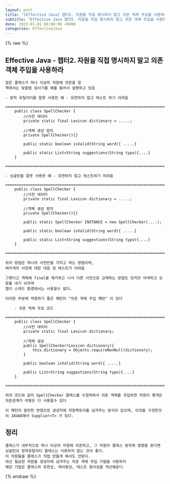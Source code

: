 ```yaml
---  
layout: post  
title: "[Effective Java] 챕터5. 자원을 직접 명시하지 말고 의존 객체 주입을 사용하라"  
subtitle: "Effective Java 챕터5. 자원을 직접 명시하지 말고 의존 객체 주입을 사용하라"  
date: 2023-01-01 00:00:00 +0900  
categories: EffectiveJava  
---  
```

{% raw %}  
## Effective Java - 챕터2. 자원을 직접 명시하지 말고 의존 객체 주입을 사용하라  
  
	많은 클래스가 하나 이상의 자원에 의존을 함  
	책에서는 맞춤법 검사기를 예를 들어서 설명하고 있음  
  
	- 정적 유틸리티를 잘못 사용한 예 - 유연하지 않고 테스트 하기 어려움  
		=================================================================================================================  
		public class SpellChecker {  
			//사전 데이터  
			private static final Lexicon dictionary = .....;  
  
			//객체 생성 방지  
			private SpellChecker(){}  
  
			public static boolean isValid(String word){ .....}  
  
			public static List<String suggestions(String typo){....}  
		}  
		=================================================================================================================  
  
	- 싱글턴을 잘못 사용한 예 - 유연하지 않고 테스트하기 어려움  
		=================================================================================================================  
		public class SpellChecker {  
			//사전 데이터  
			private static final Lexicon dictionary = .....;  
  
			//객체 생성 방지  
			private SpellChecker(){}  
  
			public static SpellChecker INSTANCE = new SpellChecker(....);  
  
			public static boolean isValid(String word){ .....}  
  
			public static List<String suggestions(String typo){....}  
		}  
		=================================================================================================================  
  
	위의 방법은 하나의 사전만을 가지고 하는 방법이며,  
	여러개의 사전에 대한 대응 및 테스트가 어려움  
  
	그렇다고 객체에 final을 제거하고 나서 다른 사전으로 교체하는 방법도 있지만 어색하고 오류를 내기 쉬우며  
	멀티 스레드 환경에서는 사용할수 없다.  
  
	이러한 부분에 적용하기 좋은 패턴이 "의존 객체 주입 패턴" 이 있다  
  
		- 의존 객체 주입 코드  
		=================================================================================================================  
		public class SpellChecker {  
			//사전 데이터  
			private static final Lexicon dictionary;  
  
			//객체 생성  
			public SpellChecker(Lexicon dictionary){  
				this.dictionary = Objects.requireNonNull(dictionary);  
			}  
  
			public boolean isValid(String word){ .....}  
  
			public List<String suggestions(String typo){....}  
		}  
		=================================================================================================================  
  
	위의 코드와 같이 SpellChecker 클래스를 수정하여서 의존 객체를 주입하면 자원이 몇개든 의존관계가 어떻든 다 사용할수 있다  
  
	이 패턴의 쓸만한 변형으로 생성자에 자원팩토리를 넘겨주는 방식이 있으며, 이것을 구견한것이 JAVA8에서 Supplier<T> 가 있다.  
  
## 정리  
  
	클래스가 내부적으로 하나 이상의 자원에 의존하고, 그 자원이 클래스 동작에 영향을 준다면  
	싱글턴과 정적유틸리티 클래스는 사용하지 않는 것이 좋다.  
	이 자원들을 클래스가 직접 만들게 해서도 안된다.  
	대신 필요한 자원을 생성자에 넘겨주는 의존 객체 주입 기법을 사용하자  
	해당 기법은 클래스의 유연성, 재사용성, 테스트 용이성을 개선해준다.  
{% endraw %}